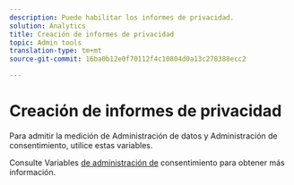 ```yaml
---
description: Puede habilitar los informes de privacidad.
solution: Analytics
title: Creación de informes de privacidad
topic: Admin tools
translation-type: tm+mt
source-git-commit: 16ba0b12e0f70112f4c10804d0a13c278388ecc2

---
```



# Creación de informes de privacidad

Para admitir la medición de Administración de datos y Administración de consentimiento, utilice estas variables.

Consulte Variables [de administración de](/help/admin/c-data-governance/consent-variables.md) consentimiento para obtener más información.


